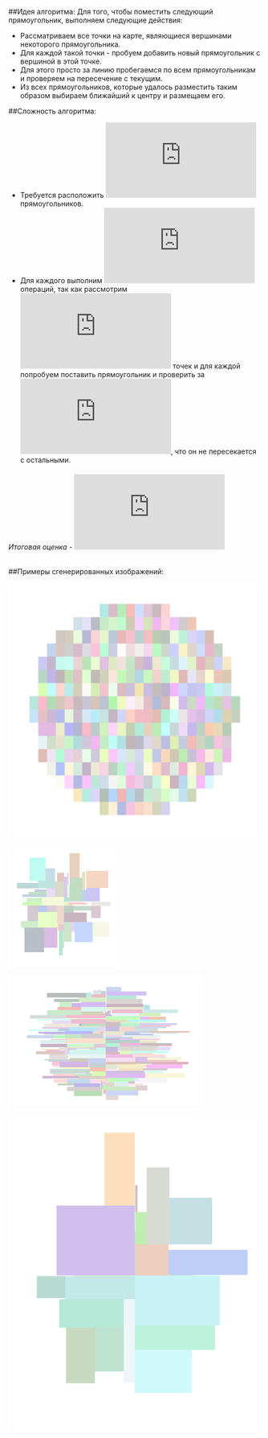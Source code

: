 ﻿##Идея алгоритма:
Для того, чтобы поместить следующий прямоугольник, выполняем следующие действия:
* Рассматриваем все точки на карте, являющиеся вершинами некоторого прямоугольника.
* Для каждой такой точки - пробуем добавить новый прямоугольник с вершиной в этой точке.
* Для этого просто за линию пробегаемся по всем прямоугольникам и проверяем на пересечение с текущим.
* Из всех прямоугольников, которые удалось разместить таким образом выбираем ближайший к центру и размещаем его.

##Сложность алгоритма:
* Требуется расположить ![n](http://latex.codecogs.com/gif.latex?n) прямоугольников.
* Для каждого выполним ![O(n^2)](http://latex.codecogs.com/gif.latex?O%28n%5E2%29) операций, так как рассмотрим ![O(n)](http://latex.codecogs.com/gif.latex?O%28n%29) точек и для каждой попробуем поставить прямоугольник и проверить за ![O(n)](http://latex.codecogs.com/gif.latex?O%28n%29), что он не пересекается с остальными.

###### Итоговая оценка - ![O(n^3)](http://latex.codecogs.com/gif.latex?O%28n%5E3%29)

##Примеры сгенерированных изображений:

![Одинаковые прямоугольники](VisualizationExamples/similar.png)

![Случайные прямоугольники](VisualizationExamples/random.png)

![Случайные длинные прямоугольники](VisualizationExamples/randomLong.png)

![Большие прямоугольники](VisualizationExamples/Big.png)

